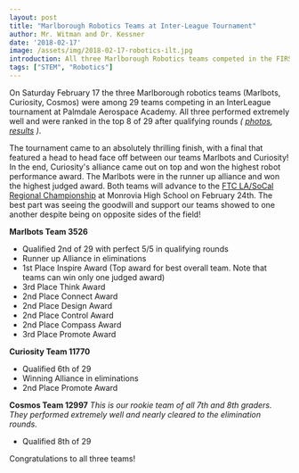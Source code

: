 ```yaml
---
layout: post
title: "Marlborough Robotics Teams at Inter-League Tournament"
author: Mr. Witman and Dr. Kessner
date: '2018-02-17'
image: /assets/img/2018-02-17-robotics-ilt.jpg
introduction: All three Marlborough Robotics teams competed in the FIRST FTC InterLeague Tournament in Palmdale.
tags: ["STEM", "Robotics"]
---
```


On Saturday February 17 the three Marlborough robotics teams (Marlbots,
Curiosity, Cosmos) were among 29 teams competing in an InterLeague tournament
at Palmdale Aerospace Academy.  All three performed extremely well and were
ranked in the top 8 of 29 after qualifying rounds _( 
[photos](https://photos.app.goo.gl/6N0LnmwAmwyAASqw1),
[results](https://ftcscores.com/event/vwbG8nK5)
)_.

The tournament came to an absolutely thrilling finish, with a final that
featured a head to head face off between our teams Marlbots and Curiosity!  In
the end, Curiosity's alliance came out on top and won the highest robot
performance award. The Marlbots were in the runner up alliance and won the
highest judged award. Both teams will advance to the [FTC LA/SoCal Regional
Championship](http://www.firsttechsocal.org/) at Monrovia High School on
February 24th. The best part was seeing the goodwill and support our teams
showed to one another despite being on opposite sides of the field! 

__Marlbots Team 3526__  
* Qualified 2nd of 29 with perfect 5/5 in qualifying rounds
* Runner up Alliance in eliminations
* 1st Place Inspire Award (Top award for best overall team. Note that teams can win only one judged award)
* 3rd Place Think Award
* 2nd Place Connect Award
* 2nd Place Design Award
* 2nd Place Control Award
* 2nd Place Compass Award
* 3rd Place Promote Award

__Curiosity Team 11770__  
* Qualified 6th of 29
* Winning Alliance in eliminations
* 2nd Place Promote Award

__Cosmos Team 12997__  _This is our rookie team of all 7th and 8th graders. They
performed extremely well and nearly cleared to the elimination rounds._
* Qualified 8th of 29

Congratulations to all three teams!

